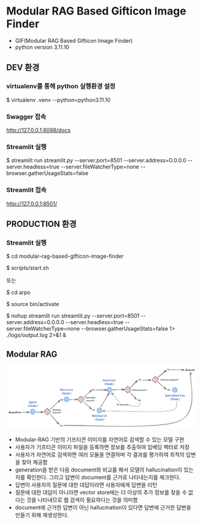 # Modular RAG Based Gifticon Image Finder
- GIF(Modular RAG Based Gifticon Image Finder)
- python version 3.11.10

## DEV 환경
### virtualenv를 통해 python 실행환경 설정  
$ virtualenv .venv --python=python3.11.10

### Swagger 접속
http://127.0.0.1:8088/docs

### Streamlit 실행
$ streamlit run streamlit.py --server.port=8501 --server.address=0.0.0.0 --server.headless=true --server.fileWatcherType=none --browser.gatherUsageStats=false

### Streamlit 접속
http://127.0.0.1:8501/

## PRODUCTION 환경
### Streamlit 실행
$ cd modular-rag-based-gifticon-image-finder 

$ scripts/start.sh  

또는  

$ cd arpo  

$ source bin/activate  

$ nohup streamlit run streamlit.py --server.port=8501 --server.address=0.0.0.0 --server.headless=true --server.fileWatcherType=none --browser.gatherUsageStats=false 1> ./logs/output.log 2>&1 &

## Modular RAG
![Modular RAG](./data/modular_rag_flow.png)
- Modular-RAG 기반의 기프티콘 이미지를 자연어로 검색할 수 있는 모델 구현
- 사용자가 기프티콘 이미지 파일을 등록하면 정보를 추출하여 임베딩 벡터로 저장
- 사용자가 자연어로 검색하면 여러 모듈을 연결하며 각 결과를 평가하여 최적의 답변을 찾아 제공함
- generation을 받은 다음 document와 비교를 해서 모델의 hallucination이 있는지를 확인한다. 그리고 답변이 document를 근거로 나타내는지를 체크한다.
- 답변이 사용자의 질문에 대한 대답이라면 사용자에게 답변을 리턴
- 질문에 대한 대답이 아니라면 vector store에는 더 이상의 추가 정보를 찾을 수 없다는 것을 나타내므로 웹 검색이 필요하다는 것을 의미함
- document에 근거한 답변이 아닌 hallucination이 있다면 답변에 근거한 답변을 만들기 위해 재생성한다.